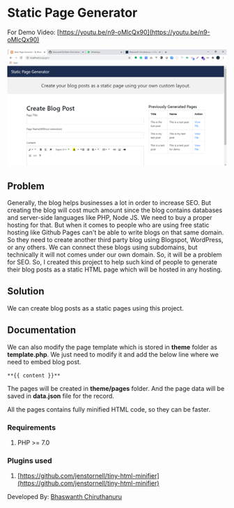 # Static Page Generator

For Demo Video: [https://youtu.be/n9-oMlcQx90](https://youtu.be/n9-oMlcQx90)

![](2020-09-13-20-08-22.png)

## Problem

Generally, the blog helps businesses a lot in order to increase SEO. But creating the blog will cost much amount since the blog contains databases and server-side languages like PHP, Node JS. We need to buy a proper hosting for that. But when it comes to people who are using free static hosting like Github Pages can't be able to write blogs on that same domain. So they need to create another third party blog using Blogspot, WordPress, or any others. We can connect these blogs using subdomains, but technically it will not comes under our own domain. So, it will be a problem for SEO. So, I created this project to help such kind of people to generate their blog posts as a static HTML page which will be hosted in any hosting.

## Solution

We can create blog posts as a static pages using this project. 

## Documentation

We can also modify the page template which is stored in **theme** folder as **template.php**. We just need to modify it and add the below line where we need to embed blog post.

```
**{{ content }}**
```

The pages will be created in **theme/pages** folder. And the page data will be saved in **data.json** file for the record.

All the pages contains fully minified HTML code, so they can be faster.

### Requirements
1. PHP >= 7.0

### Plugins used
1. [https://github.com/jenstornell/tiny-html-minifier](https://github.com/jenstornell/tiny-html-minifier)

Developed By: [Bhaswanth Chiruthanuru](http://bhaswanth.com/)